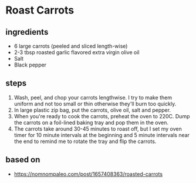# Roast Carrots

## ingredients

- 6 large carrots (peeled and sliced length-wise)
- 2-3 tbsp roasted garlic flavored extra virgin olive oil
- Salt
- Black pepper

## steps

1. Wash, peel, and chop your carrots lengthwise. I try to make them uniform and not too small or thin otherwise they'll burn too quickly.
2. In large plastic zip bag, put the carrots, olive oil, salt and pepper.
3. When you're ready to cook the carrots, preheat the oven to 220C. Dump the carrots on a foil-lined baking tray and pop them in the oven.
4. The carrots take around 30-45 minutes to roast off, but I set my oven timer for 10 minute intervals at the beginning and 5 minute intervals near the end to remind me to rotate the tray and flip the carrots.

## based on

- https://nomnompaleo.com/post/1657408363/roasted-carrots
